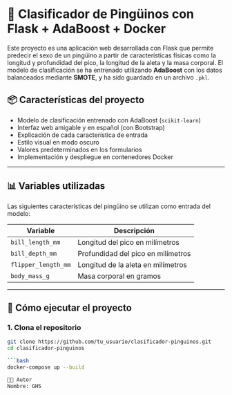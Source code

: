# 🐧 Clasificador de Pingüinos con Flask + AdaBoost + Docker

Este proyecto es una aplicación web desarrollada con Flask que permite predecir el sexo de un pingüino a partir de características físicas como la longitud y profundidad del pico, la longitud de la aleta y la masa corporal. El modelo de clasificación se ha entrenado utilizando **AdaBoost** con los datos balanceados mediante **SMOTE**, y ha sido guardado en un archivo `.pkl`.

## 📦 Características del proyecto

- Modelo de clasificación entrenado con AdaBoost (`scikit-learn`)
- Interfaz web amigable y en español (con Bootstrap)
- Explicación de cada característica de entrada
- Estilo visual en modo oscuro
- Valores predeterminados en los formularios
- Implementación y despliegue en contenedores Docker

---

## 📊 Variables utilizadas

Las siguientes características del pingüino se utilizan como entrada del modelo:

| Variable               | Descripción |
|------------------------|-------------|
| `bill_length_mm`       | Longitud del pico en milímetros |
| `bill_depth_mm`        | Profundidad del pico en milímetros |
| `flipper_length_mm`    | Longitud de la aleta en milímetros |
| `body_mass_g`          | Masa corporal en gramos |

---

## 🚀 Cómo ejecutar el proyecto

### 1. Clona el repositorio

```bash
git clone https://github.com/tu_usuario/clasificador-pinguinos.git
cd clasificador-pinguinos

```bash
docker-compose up --build

🧑‍💻 Autor
Nombre: GHS

